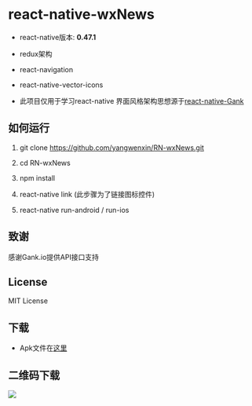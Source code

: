# react-native-wxNews

- react-native版本: **0.47.1**

- redux架构

- react-navigation

- react-native-vector-icons

- 此项目仅用于学习react-native 界面风格架构思想源于[react-native-Gank](https://github.com/wangdicoder/react-native-Gank)

## 如何运行

1. git clone https://github.com/yangwenxin/RN-wxNews.git

2. cd RN-wxNews

3. npm install

4. react-native link (此步骤为了链接图标控件)

5. react-native run-android / run-ios

## 致谢

感谢Gank.io提供API接口支持

## License

MIT License

## 下载

- Apk文件在[这里](https://github.com/yangwenxin/RN-wxNews/tree/master/android/app)

## 二维码下载

![](https://github.com/yangwenxin/RN-wxNews/blob/master/wxNewsDownload.png)
